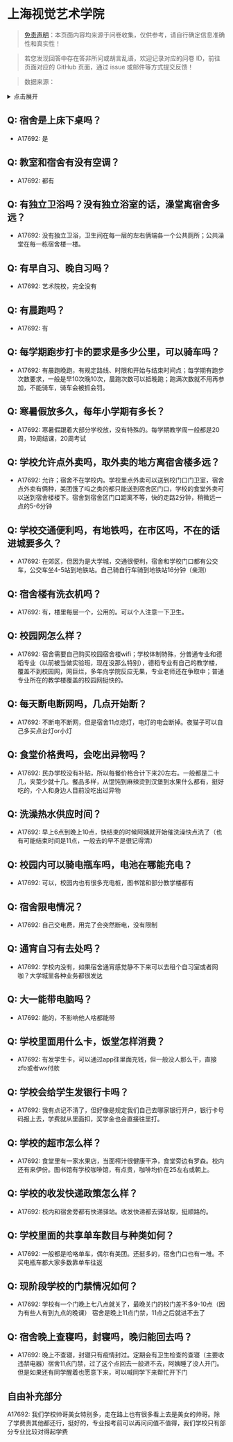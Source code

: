 # 上海视觉艺术学院

> [免责声明](https://colleges.chat/#_3)：本页面内容均来源于问卷收集，仅供参考，请自行确定信息准确性和真实性！

> 若您发现回答中存在答非所问或胡言乱语，欢迎记录对应的问卷 ID，前往页面对应的 GitHub 页面，通过 issue 或邮件等方式提交反馈！

> 数据来源：

<details><summary>点击展开</summary>
<ul>
<li>A17692: 匿名 (2023 年 06 月)</li>
</ul>
</details>

## Q: 宿舍是上床下桌吗？

- A17692: 是

## Q: 教室和宿舍有没有空调？

- A17692: 都有

## Q: 有独立卫浴吗？没有独立浴室的话，澡堂离宿舍多远？

- A17692: 没有独立卫浴，卫生间在每一层的左右俩端各一个公共厕所；公共澡堂在每一栋宿舍楼一楼。

## Q: 有早自习、晚自习吗？

- A17692: 艺术院校，完全没有

## Q: 有晨跑吗？

- A17692: 有

## Q: 每学期跑步打卡的要求是多少公里，可以骑车吗？

- A17692: 有晨跑晚跑，有规定路线、时限和开始与结束时间点；每学期有跑步次数要求，一般是早10次晚10次，晨跑次数可以抵晚跑；跑满次数就不用再参加，不能骑车，骑车会被抓会罚。

## Q: 寒暑假放多久，每年小学期有多长？

- A17692: 寒暑假跟着大部分学校放，没有特殊的。每学期教学周一般都是20周，19周结课，20周考试

## Q: 学校允许点外卖吗，取外卖的地方离宿舍楼多远？

- A17692: 允许；宿舍不在学校内。学校里点外卖可以送到校门口门卫室，宿舍点外卖有俩种，美团饿了吗之类的都只能送到宿舍区门口，学校的食堂外卖可以送到宿舍楼楼下。宿舍到宿舍区门口距离不等，快的走路2分钟，稍微远一点的5-6分钟

## Q: 学校交通便利吗，有地铁吗，在市区吗，不在的话进城要多久？

- A17692: 在郊区，但因为是大学城，交通很便利，宿舍和学校门口都有公交车，公交车坐4-5站到地铁站。自己骑自行车骑到地铁站16分钟（亲测）

## Q: 宿舍楼有洗衣机吗？

- A17692: 有，楼里每层一个，公用的。可以个人注意一下卫生。

## Q: 校园网怎么样？

- A17692: 宿舍需要自己购买校园宿舍楼wifi；学校体制特殊，分普通专业和德稻专业（以前被当做实验班，现在没那么特别），德稻专业有自己的教学楼，覆盖不到校园网，网巨烂，多年向学院反应无果，专业老师还在争取中；普通专业所在的教学楼覆盖的校园网挺快的。

## Q: 每天断电断网吗，几点开始断？

- A17692: 不断电不断网，但是宿舍11点熄灯，电灯的电会断掉。夜猫子可以自己多买点台灯or小灯

## Q: 食堂价格贵吗，会吃出异物吗？

- A17692: 民办学校没有补贴，所以每餐价格合计下来20左右。一般都是二十几，夹菜少就十几。餐品多样，从馄饨到麻辣烫到汉堡到水果什么都有，挺好吃的，个人和身边人目前没吃出过异物

## Q: 洗澡热水供应时间？

- A17692: 早上6点到晚上10点，快结束的时候阿姨就开始催洗澡快点洗了（也有可能结束时间是11点，一般去的早不是很记得清）

## Q: 校园内可以骑电瓶车吗，电池在哪能充电？

- A17692: 可以，校园内也有很多充电桩，图书馆和部分教学楼都有

## Q: 宿舍限电情况？

- A17692: 自己交电费，用完了会突然断电，没有限制

## Q: 通宵自习有去处吗？

- A17692: 学校内没有，如果宿舍通宵感觉静不下来可以去租个自习室或者网咖？大学城里各种业务都很发达

## Q: 大一能带电脑吗？

- A17692: 能的，不影响他人啥都能带

## Q: 学校里面用什么卡，饭堂怎样消费？

- A17692: 有发学生卡，可以通过app往里面充钱，但一般没人那么干，直接zfb或者wx付款

## Q: 学校会给学生发银行卡吗？

- A17692: 我有点记不清了，但好像是规定我们自己去哪家银行开户，银行卡号码报上去，学费就从里面扣，奖学金也会直接往里打。

## Q: 学校的超市怎么样？

- A17692: 食堂里有一家水果店，当面榨汁很健康干净，食堂旁边有罗森。校内还有来伊份。图书馆有学校咖啡馆，有点贵，咖啡均价在25左右或朝上。

## Q: 学校的收发快递政策怎么样？

- A17692: 校内和宿舍旁都有快递驿站。收发快递都去驿站取，挺顺路的。

## Q: 学校里面的共享单车数目与种类如何？

- A17692: 一般都是哈咯单车，偶尔有美团。还挺多的，宿舍门口也有一堆。不买电瓶车都大家多数靠单车往返

## Q: 现阶段学校的门禁情况如何？

- A17692: 学校有一个门晚上七八点就关了，最晚关门的校门差不多9-10点（因为有些人有到九点的晚课）
宿舍是晚上11点门禁，11点之后就进不去了

## Q: 宿舍晚上查寝吗，封寝吗，晚归能回去吗？

- A17692: 晚上不查寝，封寝只有疫情封过。定期会有卫生检查的查寝（主要收违禁电器）宿舍11点门禁，过了这个点回去一般进不去，阿姨睡了没人开门。但是如果还有同学醒着也愿意下来，可以喊同学下来帮忙开下门

## 自由补充部分

A17692: 我们学校帅哥美女特别多，走在路上也有很多看上去是美女的帅哥。除了学费贵其他都还行，挺好的，专业报考前可以再问问值不值得，我们学校只有部分专业比较对得起学费